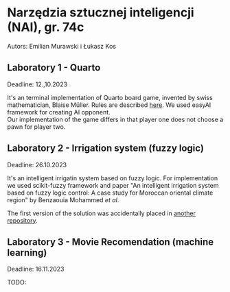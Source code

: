 # Narzędzia sztucznej inteligencji (NAI), gr. 74c

Autors: Emilian Murawski i Łukasz Kos

## Laboratory 1 - Quarto

Deadline: 12.,10.2023

It's an terminal implementation of Quarto board game, invented by swiss mathematician, Blaise Müller. Rules are described [here](https://www.ultraboardgames.com/quarto/game-rules.php).
We used easyAI framework for creating AI opponent.  
Our implementation of the game differs in that player one does not choose a pawn for player two.

## Laboratory 2 - Irrigation system (fuzzy logic)

Deadline: 26.10.2023

It's an intelligent irrigatin system based on fuzzy logic. For implementation we used scikit-fuzzy framework and paper "An intelligent irrigation system based on fuzzy logic
control: A case study for Moroccan oriental climate
region" by Benzaouia Mohammed *et al*.

The first version of the solution was accidentally placed in [another repository](https://github.com/s22051-pj-lukasz-kos/fuzzy-logic-irrigation).

## Laboratory 3 - Movie Recomendation (machine learning)

Deadline: 16.11.2023

TODO: